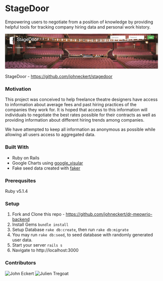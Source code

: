 # StageDoor

Empowering users to negotiate from a position of knowledge by providing helpful tools for tracking company hiring data and personal work history.

![StageDoor Image](screen_capture.png)

StageDoor - https://github.com/johneckert/stagedoor

### Motivation

This project was conceived to help freelance theatre designers have access to information about average fees and past hiring practices of the companies they work for. It is hoped that access to this information will individuals to negotiate the best rates possible for their contracts as well as providing information about different hiring trends among companies.

We have attempted to keep all information as anonymous as possible while allowing all users access to aggregated data.

### Built With

* Ruby on Rails
* Google Charts using [google_visular]("https://github.com/winston/google_visualr")
* Fake seed data created with [faker]("https://github.com/stympy/faker")

### Prerequsites

Ruby v5.1.4

### Setup

1.  Fork and Clone this repo - https://github.com/johneckert/dr-meowrio-backend
2.  Install Gems `bundle install`
3.  Setup Database `rake db:create`, then run `rake db:migrate`
4.  You may run `rake db:seed`, to seed database with randomly generated user data.
5.  Start your server `rails s`
6.  Navigate to http://localhost:3000

### Contributors

![John Eckert]("https://github.com/johneckert")
![Julien Tregoat]("https://github.com/julientregoat")
